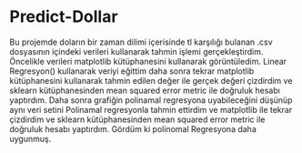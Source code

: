 # Predict-Dollar
  Bu projemde doların bir zaman dilimi içerisinde tl karşılığı bulanan .csv dosyasının içindeki verileri kullanarak tahmin işlemi gerçekleştirdim. 
  Öncelikle verileri matplotlib kütüphanesini kullanarak görüntüledim.
  Linear Regresyon() kullanarak veriyi eğittim daha sonra tekrar matplotlib kütüphanesini kullanarak tahmin edilen değer ile gerçek değeri çizdirdim ve sklearn kütüphanesinden mean squared error metric ile doğruluk hesabı yaptırdım. 
  Daha sonra grafiğin polinamal regresyona uyabileceğini düşünüp aynı veri setini Polinamal regresyonla tahmin ettirdim ve matplotlib ile tekrar çizdirdim ve sklearn kütüphanesinden mean squared error metric ile doğruluk hesabı yaptırdım. 
  Gördüm ki polinomal Regresyona daha uygunmuş.
